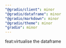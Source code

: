 ```yaml
---
"@gradio/client": minor
"@gradio/dataframe": minor
"@gradio/markdown": minor
"@gradio/theme": minor
"gradio": minor
---
```


feat:virtualise the dataframe
